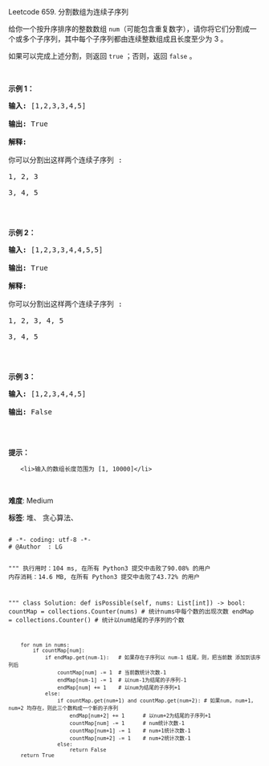 Leetcode 659. 分割数组为连续子序列
<p>给你一个按升序排序的整数数组 <code>num</code>（可能包含重复数字），请你将它们分割成一个或多个子序列，其中每个子序列都由连续整数组成且长度至少为 3 。</p>


<p>如果可以完成上述分割，则返回 <code>true</code> ；否则，返回 <code>false</code> 。</p>



<p>&nbsp;</p>



<p><strong>示例 1：</strong></p>



<pre><strong>输入:</strong> [1,2,3,3,4,5]

<strong>输出:</strong> True

<strong>解释:</strong>

你可以分割出这样两个连续子序列 : 

1, 2, 3

3, 4, 5

</pre>



<p>&nbsp;</p>



<p><strong>示例 2：</strong></p>



<pre><strong>输入:</strong> [1,2,3,3,4,4,5,5]

<strong>输出:</strong> True

<strong>解释:</strong>

你可以分割出这样两个连续子序列 : 

1, 2, 3, 4, 5

3, 4, 5

</pre>



<p>&nbsp;</p>



<p><strong>示例 3：</strong></p>



<pre><strong>输入:</strong> [1,2,3,4,4,5]

<strong>输出:</strong> False

</pre>



<p>&nbsp;</p>



<p><strong>提示：</strong></p>



<ol>

	<li>输入的数组长度范围为 [1, 10000]</li>

</ol>



<p>&nbsp;</p>





 **难度**: Medium



 **标签**: 堆、 贪心算法、 





<div class="hcb_wrap">
<pre class="prism undefined-numbers lang-python" data-lang="Python"><code>
# -*- coding: utf-8 -*-
# @Author  : LG

"""
执行用时：104 ms, 在所有 Python3 提交中击败了90.08% 的用户
内存消耗：14.6 MB, 在所有 Python3 提交中击败了43.72% 的用户

"""
class Solution:
    def isPossible(self, nums: List[int]) -> bool:
        countMap = collections.Counter(nums)    # 统计nums中每个数的出现次数
        endMap = collections.Counter()  # 统计以num结尾的子序列的个数

        for num in nums:
            if countMap[num]:
                if endMap.get(num-1):   # 如果存在子序列以 num-1 结尾，则，把当前数 添加到该序列后
                    countMap[num] -= 1  # 当前数统计次数-1
                    endMap[num-1] -= 1  # 以num-1为结尾的子序列-1
                    endMap[num] += 1    # 以num为结尾的子序列+1
                else:
                    if countMap.get(num+1) and countMap.get(num+2): # 如果num, num+1, num+2 均存在，则此三个数构成一个新的子序列
                        endMap[num+2] += 1      # 以num+2为结尾的子序列+1
                        countMap[num] -= 1      # num统计次数-1
                        countMap[num+1] -= 1    # num+1统计次数-1
                        countMap[num+2] -= 1    # num+2统计次数-1
                    else:
                        return False
        return True

</code></pre></div>
